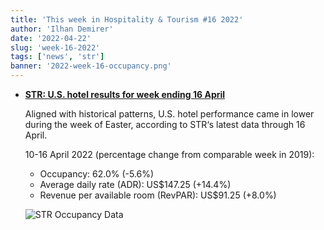 ```yaml
---
title: 'This week in Hospitality & Tourism #16 2022'
author: 'Ilhan Demirer'
date: '2022-04-22'
slug: 'week-16-2022'
tags: ['news', 'str']
banner: '2022-week-16-occupancy.png'
---
```


- **[STR: U.S. hotel results for week ending 16 April](https://str.com/press-release/str-us-hotel-results-week-ending-16-april)**

  Aligned with historical patterns, U.S. hotel performance came in lower during the week of Easter, according to STR‘s latest data through 16 April.

  10-16 April 2022 (percentage change from comparable week in 2019):

  - Occupancy: 62.0% (-5.6%)
  - Average daily rate (ADR): US$147.25 (+14.4%)
  - Revenue per available room (RevPAR): US$91.25 (+8.0%)

  ![STR Occupancy Data](/images/blogimages/2022-week-16-occupancy.png)
